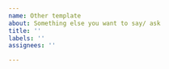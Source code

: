 ```yaml
---
name: Other template
about: Something else you want to say/ ask
title: ''
labels: ''
assignees: ''

---
```



